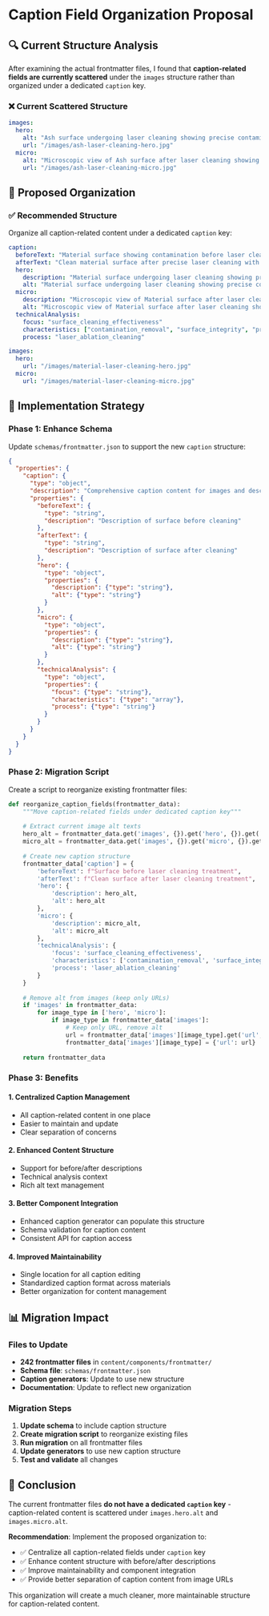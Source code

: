 # Caption Field Organization Proposal

## 🔍 Current Structure Analysis

After examining the actual frontmatter files, I found that **caption-related fields are currently scattered** under the `images` structure rather than organized under a dedicated `caption` key.

### ❌ Current Scattered Structure
```yaml
images:
  hero:
    alt: "Ash surface undergoing laser cleaning showing precise contamination removal"
    url: "/images/ash-laser-cleaning-hero.jpg"
  micro:
    alt: "Microscopic view of Ash surface after laser cleaning showing detailed surface structure"
    url: "/images/ash-laser-cleaning-micro.jpg"
```

## 🎯 Proposed Organization

### ✅ Recommended Structure
Organize all caption-related content under a dedicated `caption` key:

```yaml
caption:
  beforeText: "Material surface showing contamination before laser cleaning treatment"
  afterText: "Clean material surface after precise laser cleaning with detailed structure visible"
  hero:
    description: "Material surface undergoing laser cleaning showing precise contamination removal"
    alt: "Material surface undergoing laser cleaning showing precise contamination removal"
  micro:
    description: "Microscopic view of Material surface after laser cleaning showing detailed surface structure"
    alt: "Microscopic view of Material surface after laser cleaning showing detailed surface structure"
  technicalAnalysis:
    focus: "surface_cleaning_effectiveness"
    characteristics: ["contamination_removal", "surface_integrity", "precision_cleaning"]
    process: "laser_ablation_cleaning"

images:
  hero:
    url: "/images/material-laser-cleaning-hero.jpg"
  micro:
    url: "/images/material-laser-cleaning-micro.jpg"
```

## 🔧 Implementation Strategy

### Phase 1: Enhance Schema
Update `schemas/frontmatter.json` to support the new `caption` structure:

```json
{
  "properties": {
    "caption": {
      "type": "object",
      "description": "Comprehensive caption content for images and descriptions",
      "properties": {
        "beforeText": {
          "type": "string",
          "description": "Description of surface before cleaning"
        },
        "afterText": {
          "type": "string", 
          "description": "Description of surface after cleaning"
        },
        "hero": {
          "type": "object",
          "properties": {
            "description": {"type": "string"},
            "alt": {"type": "string"}
          }
        },
        "micro": {
          "type": "object",
          "properties": {
            "description": {"type": "string"},
            "alt": {"type": "string"}
          }
        },
        "technicalAnalysis": {
          "type": "object",
          "properties": {
            "focus": {"type": "string"},
            "characteristics": {"type": "array"},
            "process": {"type": "string"}
          }
        }
      }
    }
  }
}
```

### Phase 2: Migration Script
Create a script to reorganize existing frontmatter files:

```python
def reorganize_caption_fields(frontmatter_data):
    """Move caption-related fields under dedicated caption key"""
    
    # Extract current image alt texts
    hero_alt = frontmatter_data.get('images', {}).get('hero', {}).get('alt', '')
    micro_alt = frontmatter_data.get('images', {}).get('micro', {}).get('alt', '')
    
    # Create new caption structure
    frontmatter_data['caption'] = {
        'beforeText': f"Surface before laser cleaning treatment",
        'afterText': f"Clean surface after laser cleaning treatment", 
        'hero': {
            'description': hero_alt,
            'alt': hero_alt
        },
        'micro': {
            'description': micro_alt,
            'alt': micro_alt
        },
        'technicalAnalysis': {
            'focus': 'surface_cleaning_effectiveness',
            'characteristics': ['contamination_removal', 'surface_integrity'],
            'process': 'laser_ablation_cleaning'
        }
    }
    
    # Remove alt from images (keep only URLs)
    if 'images' in frontmatter_data:
        for image_type in ['hero', 'micro']:
            if image_type in frontmatter_data['images']:
                # Keep only URL, remove alt
                url = frontmatter_data['images'][image_type].get('url', '')
                frontmatter_data['images'][image_type] = {'url': url}
    
    return frontmatter_data
```

### Phase 3: Benefits

#### 1. **Centralized Caption Management**
- All caption-related content in one place
- Easier to maintain and update
- Clear separation of concerns

#### 2. **Enhanced Content Structure**
- Support for before/after descriptions
- Technical analysis context
- Rich alt text management

#### 3. **Better Component Integration**
- Enhanced caption generator can populate this structure
- Schema validation for caption content
- Consistent API for caption access

#### 4. **Improved Maintainability**
- Single location for all caption editing
- Standardized caption format across materials
- Better organization for content management

## 📊 Migration Impact

### Files to Update
- **242 frontmatter files** in `content/components/frontmatter/`
- **Schema file**: `schemas/frontmatter.json`
- **Caption generators**: Update to use new structure
- **Documentation**: Update to reflect new organization

### Migration Steps
1. **Update schema** to include caption structure
2. **Create migration script** to reorganize existing files
3. **Run migration** on all frontmatter files
4. **Update generators** to use new caption structure
5. **Test and validate** all changes

## 🎯 Conclusion

The current frontmatter files **do not have a dedicated `caption` key** - caption-related content is scattered under `images.hero.alt` and `images.micro.alt`. 

**Recommendation**: Implement the proposed organization to:
- ✅ Centralize all caption-related fields under `caption` key
- ✅ Enhance content structure with before/after descriptions
- ✅ Improve maintainability and component integration
- ✅ Provide better separation of caption content from image URLs

This organization will create a much cleaner, more maintainable structure for caption-related content.